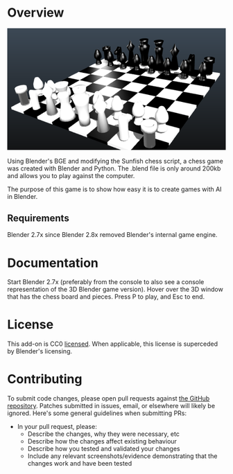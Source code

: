 # Overview
[![screenshot](https://github.com/escapecode/Blender-BGE_Chess/blob/master/screenshots/00.png)](https://raw.github.com/wiki/escapecode/Blender-BGE_Chess/blob/master/screenshots/00..pngg)

Using Blender's BGE and modifying the Sunfish chess script, a chess game was created with Blender and Python.  The .blend file is only around 200kb and allows you to play against the computer.

The purpose of this game is to show how easy it is to create games with AI in Blender.

## Requirements
Blender 2.7x since Blender 2.8x removed Blender's internal game engine.

# Documentation

Start Blender 2.7x (preferably from the console to also see a console representation of the 3D Blender game version).  Hover over the 3D window that has the chess board and pieces.  Press P to play, and Esc to end.

# License

This add-on is CC0 [licensed](https://github.com/escapecode/Blender-BGE_Chess/LICENSE).  When applicable, this license is superceded by Blender's licensing.

# Contributing

To submit code changes, please open pull requests against [the GitHub repository](https://github.com/escapecode/Blender-BGE_Chess/edit/master/README.md). Patches submitted in issues, email, or elsewhere will likely be ignored. Here's some general guidelines when submitting PRs:

 * In your pull request, please:
   * Describe the changes, why they were necessary, etc
   * Describe how the changes affect existing behaviour
   * Describe how you tested and validated your changes
   * Include any relevant screenshots/evidence demonstrating that the changes work and have been tested

[wiki]: https://github.com/escapecode/Blender-BGE_Chess/wiki
